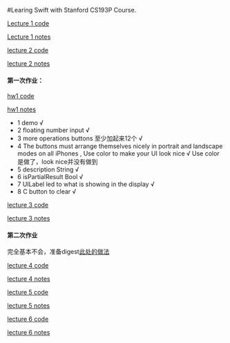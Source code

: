 #Learing Swift with Stanford CS193P Course.


[Lecture 1 code][id1]

[id1]:https://github.com/KrisYu/CS193P_iOS9/tree/master/Calculater_l1 

[Lecture 1 notes][id2]

[id2]:https://github.com/KrisYu/CS193P_iOS9/blob/master/lecture_1.md


[lecture 2 code][id3]

[id3]: https://github.com/KrisYu/CS193P_iOS9/tree/master/Calculater_l2


[lecture 2 notes][id4]

[id4]:https://github.com/KrisYu/CS193P_iOS9/blob/master/lecture_2.md
 

#### 第一次作业：

[hw1 code][id5]

[hw1 notes][id6]


[id5]: https://github.com/KrisYu/CS193P_iOS9/tree/master/Calculater_hw_1

[id6]:https://github.com/KrisYu/CS193P_iOS9/blob/master/hw1.md

*  1 demo √
*  2 floating number input √
* 3 more operations buttons 至少加起来12个 √
* 4 The buttons must arrange themselves nicely in portrait and landscape modes on all iPhones , Use color to make your UI look nice √ Use color是做了，look nice并没有做到 
* 5 description String √
* 6 isPartialResult Bool √
* 7 UILabel led to what is showing in the display √
* 8 C button to clear √



[lecture 3 code][id5]

[id5]: https://github.com/KrisYu/CS193P_iOS9/tree/master/Calculater_l3

[lecture 3 notes][id6]

[id6]:https://github.com/KrisYu/CS193P_iOS9/blob/master/lecture_3.md

#### 第二次作业

完全基本不会，准备digest[此处的做法][id0]

[id0]:https://github.com/MichelDeiman/StanfordCS193P2016-Calculator-II

[lecture 4 code][id7]

[id7]: https://github.com/KrisYu/CS193P_iOS9/tree/master/FaceIt_l4

[lecture 4 notes][id8]

[id8]:https://github.com/KrisYu/CS193P_iOS9/blob/master/lecture_4.md


[lecture 5 code][id9]

[id9]: https://github.com/KrisYu/CS193P_iOS9/tree/master/FaceIt_l5

[lecture 5 notes][id10]

[id10]:https://github.com/KrisYu/CS193P_iOS9/blob/master/lecture_5.md


[lecture 6 code][id11]

[id11]: https://github.com/KrisYu/CS193P_iOS9/tree/master/FaceIt_l6

[lecture 6 notes][id12]

[id12]:https://github.com/KrisYu/CS193P_iOS9/blob/master/lecture_6.md